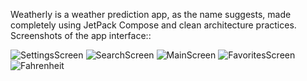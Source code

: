 Weatherly is a weather prediction app, as the name suggests, made completely using JetPack Compose and clean architecture practices. 
Screenshots of the app interface::

![SettingsScreen](https://github.com/user-attachments/assets/1f825f5e-5112-4830-842d-d366e38672e9)
![SearchScreen](https://github.com/user-attachments/assets/9de180ee-a7fb-4c8c-9edb-d8dd49e7acf8)
![MainScreen](https://github.com/user-attachments/assets/64e9c88a-2dff-4a82-a5f1-6eb1b4899dc4)
![FavoritesScreen](https://github.com/user-attachments/assets/0afd4419-c9d0-4898-8daf-69206a096df9)
![Fahrenheit](https://github.com/user-attachments/assets/21b17a58-3835-47e5-ae0f-631ee950fefd)
